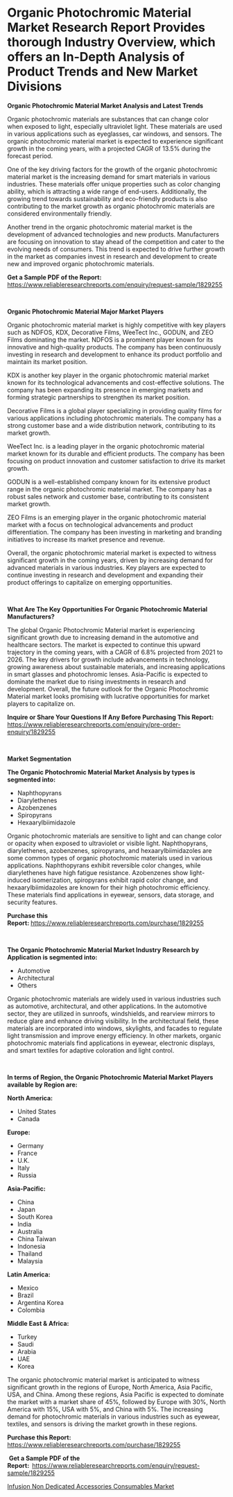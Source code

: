 <p><h1>Organic Photochromic Material Market Research Report Provides thorough Industry Overview, which offers an In-Depth Analysis of Product Trends and New Market Divisions</h1></p><p><strong>Organic Photochromic Material Market Analysis and Latest Trends</strong></p>
<p><p>Organic photochromic materials are substances that can change color when exposed to light, especially ultraviolet light. These materials are used in various applications such as eyeglasses, car windows, and sensors. The organic photochromic material market is expected to experience significant growth in the coming years, with a projected CAGR of 13.5% during the forecast period.</p><p>One of the key driving factors for the growth of the organic photochromic material market is the increasing demand for smart materials in various industries. These materials offer unique properties such as color changing ability, which is attracting a wide range of end-users. Additionally, the growing trend towards sustainability and eco-friendly products is also contributing to the market growth as organic photochromic materials are considered environmentally friendly.</p><p>Another trend in the organic photochromic material market is the development of advanced technologies and new products. Manufacturers are focusing on innovation to stay ahead of the competition and cater to the evolving needs of consumers. This trend is expected to drive further growth in the market as companies invest in research and development to create new and improved organic photochromic materials.</p></p>
<p><strong>Get a Sample PDF of the Report:&nbsp;</strong> <a href="https://www.reliableresearchreports.com/enquiry/request-sample/1829255">https://www.reliableresearchreports.com/enquiry/request-sample/1829255</a></p>
<p>&nbsp;</p>
<p><strong>Organic Photochromic Material Major Market Players</strong></p>
<p><p>Organic photochromic material market is highly competitive with key players such as NDFOS, KDX, Decorative Films, WeeTect Inc., GODUN, and ZEO Films dominating the market. NDFOS is a prominent player known for its innovative and high-quality products. The company has been continuously investing in research and development to enhance its product portfolio and maintain its market position. </p><p>KDX is another key player in the organic photochromic material market known for its technological advancements and cost-effective solutions. The company has been expanding its presence in emerging markets and forming strategic partnerships to strengthen its market position. </p><p>Decorative Films is a global player specializing in providing quality films for various applications including photochromic materials. The company has a strong customer base and a wide distribution network, contributing to its market growth.</p><p>WeeTect Inc. is a leading player in the organic photochromic material market known for its durable and efficient products. The company has been focusing on product innovation and customer satisfaction to drive its market growth.</p><p>GODUN is a well-established company known for its extensive product range in the organic photochromic material market. The company has a robust sales network and customer base, contributing to its consistent market growth.</p><p>ZEO Films is an emerging player in the organic photochromic material market with a focus on technological advancements and product differentiation. The company has been investing in marketing and branding initiatives to increase its market presence and revenue.</p><p>Overall, the organic photochromic material market is expected to witness significant growth in the coming years, driven by increasing demand for advanced materials in various industries. Key players are expected to continue investing in research and development and expanding their product offerings to capitalize on emerging opportunities.</p></p>
<p>&nbsp;</p>
<p><strong>What Are The Key Opportunities For Organic Photochromic Material Manufacturers?</strong></p>
<p><p>The global Organic Photochromic Material market is experiencing significant growth due to increasing demand in the automotive and healthcare sectors. The market is expected to continue this upward trajectory in the coming years, with a CAGR of 6.8% projected from 2021 to 2026. The key drivers for growth include advancements in technology, growing awareness about sustainable materials, and increasing applications in smart glasses and photochromic lenses. Asia-Pacific is expected to dominate the market due to rising investments in research and development. Overall, the future outlook for the Organic Photochromic Material market looks promising with lucrative opportunities for market players to capitalize on.</p></p>
<p><strong>Inquire or Share Your Questions If Any Before Purchasing This Report:</strong> <a href="https://www.reliableresearchreports.com/enquiry/pre-order-enquiry/1829255">https://www.reliableresearchreports.com/enquiry/pre-order-enquiry/1829255</a></p>
<p>&nbsp;</p>
<p><strong>Market Segmentation</strong></p>
<p><strong>The Organic Photochromic Material Market Analysis by types is segmented into:</strong></p>
<p><ul><li>Naphthopyrans</li><li>Diarylethenes</li><li>Azobenzenes</li><li>Spiropyrans</li><li>Hexaarylbiimidazole</li></ul></p>
<p><p>Organic photochromic materials are sensitive to light and can change color or opacity when exposed to ultraviolet or visible light. Naphthopyrans, diarylethenes, azobenzenes, spiropyrans, and hexaarylbiimidazoles are some common types of organic photochromic materials used in various applications. Naphthopyrans exhibit reversible color changes, while diarylethenes have high fatigue resistance. Azobenzenes show light-induced isomerization, spiropyrans exhibit rapid color change, and hexaarylbiimidazoles are known for their high photochromic efficiency. These materials find applications in eyewear, sensors, data storage, and security features.</p></p>
<p><strong>Purchase this Report:&nbsp;</strong><a href="https://www.reliableresearchreports.com/purchase/1829255">https://www.reliableresearchreports.com/purchase/1829255</a></p>
<p>&nbsp;</p>
<p><strong>The Organic Photochromic Material Market Industry Research by Application is segmented into:</strong></p>
<p><ul><li>Automotive</li><li>Architectural</li><li>Others</li></ul></p>
<p><p>Organic photochromic materials are widely used in various industries such as automotive, architectural, and other applications. In the automotive sector, they are utilized in sunroofs, windshields, and rearview mirrors to reduce glare and enhance driving visibility. In the architectural field, these materials are incorporated into windows, skylights, and facades to regulate light transmission and improve energy efficiency. In other markets, organic photochromic materials find applications in eyewear, electronic displays, and smart textiles for adaptive coloration and light control.</p></p>
<p>&nbsp;</p>
<p><strong>In terms of Region, the Organic Photochromic Material Market Players available by Region are:</strong></p>
<p>
    <p> <strong> North America: </strong>
        <ul>
            <li>United States</li>
            <li>Canada</li>
        </ul>
        </p> 
    <p> <strong> Europe: </strong>
        <ul>
            <li>Germany</li>
            <li>France</li>
            <li>U.K.</li>
            <li>Italy</li>
            <li>Russia</li>
        </ul>
        </p> 
    <p> <strong> Asia-Pacific: </strong>
        <ul>
            <li>China</li>
            <li>Japan</li>
            <li>South Korea</li>
            <li>India</li>
            <li>Australia</li>
            <li>China Taiwan</li>
            <li>Indonesia</li>
            <li>Thailand</li>
            <li>Malaysia</li>
        </ul>
        </p> 
    <p> <strong> Latin America: </strong>
        <ul>
            <li>Mexico</li>
            <li>Brazil</li>
            <li>Argentina Korea</li>
            <li>Colombia</li>
        </ul>
        </p> 
    <p> <strong> Middle East & Africa: </strong>
        <ul>
            <li>Turkey</li>
            <li>Saudi</li>
            <li>Arabia</li>
            <li>UAE</li>
            <li>Korea</li>
        </ul>
    </p>
    </p>
<p><p>The organic photochromic material market is anticipated to witness significant growth in the regions of Europe, North America, Asia Pacific, USA, and China. Among these regions, Asia Pacific is expected to dominate the market with a market share of 45%, followed by Europe with 30%, North America with 15%, USA with 5%, and China with 5%. The increasing demand for photochromic materials in various industries such as eyewear, textiles, and sensors is driving the market growth in these regions.</p></p>
<p><strong>Purchase this Report: </strong><a href="https://www.reliableresearchreports.com/purchase/1829255">https://www.reliableresearchreports.com/purchase/1829255</a></p>
<p>&nbsp;<strong>Get a Sample PDF of the Report:&nbsp;&nbsp;</strong><a href="https://www.reliableresearchreports.com/enquiry/request-sample/1829255">https://www.reliableresearchreports.com/enquiry/request-sample/1829255</a></p>
<p><strong></strong></p>
<p><p><a href="https://full-wildebeest-80b.notion.site/Infusion-Non-Dedicated-Accessories-Consumables-Market-Analysis-and-Market-Size-Global-Industry-Over-9999ac72d844451d86cb1ee07c499b2d">Infusion Non Dedicated Accessories Consumables Market</a></p></p>